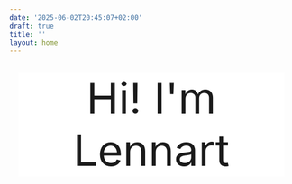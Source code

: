 ```yaml
---
date: '2025-06-02T20:45:07+02:00'
draft: true
title: ''
layout: home
---
```


<div style="display: flex; justify-content: center; padding: 1rem;">
  <div style="font-size: clamp(2rem, 8vw, 6rem); text-align: center; max-width: 600px; background-color: white;">
    Hi! I'm Lennart
  </div>
</div>
